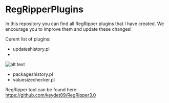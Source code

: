 # RegRipperPlugins

In this repository you can find all RegRipper plugins that I have created. We encourage you to improve them and update these changes!

Curent list of plugins:
- updateshistory.pl
- 
![alt text](https://github.com/gajos112/RegRipperPlugins/blob/main/Images/updateshistory_plugin.png?raw=true)


- packageshistory.pl
- valuesizechecker.pl

RegRipper tool can be found here: https://github.com/keydet89/RegRipper3.0
